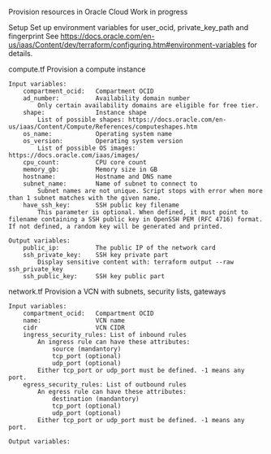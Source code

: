 
Provision resources in Oracle Cloud
Work in progress

Setup
	Set up environment variables for user_ocid, private_key_path and fingerprint
	See https://docs.oracle.com/en-us/iaas/Content/dev/terraform/configuring.htm#environment-variables for details.


compute.tf
	Provision a compute instance
	
	Input variables:
		compartment_ocid:	Compartment OCID  
		ad_number:			Availability domain number
			Only certain availability domains are eligible for free tier.
		shape:				Instance shape
			List of possible shapes: https://docs.oracle.com/en-us/iaas/Content/Compute/References/computeshapes.htm
		os_name: 			Operating system name
		os_version: 		Operating system version
			List of possible OS images: https://docs.oracle.com/iaas/images/
		cpu_count: 			CPU core count
		memory_gb: 			Memory size in GB
		hostname: 			Hostname and DNS name
		subnet_name: 		Name of subnet to connect to
			Subnet names are not unique. Script stops with error when more than 1 subnet matches with the given name.
		have_ssh_key: 		SSH public key filename
			This parameter is optional. When defined, it must point to filename containing a SSH public key in OpenSSH PEM (RFC 4716) format. If not defined, a random key will be generated and printed.
			
	Output variables:
		public_ip:			The public IP of the network card
		ssh_private_key:	SSH key private part
			Display sensitive content with: terraform output --raw ssh_private_key
		ssh_public_key:		SSH key public part

network.tf
	Provision a VCN with subnets, security lists, gateways

	Input variables:
		compartment_ocid:	Compartment OCID
		name:				VCN name 
		cidr				VCN CIDR
		ingress_security_rules:	List of inbound rules
			An ingress rule can have these attributes:
				source (mandantory)
				tcp_port (optional)
				udp_port (optional)
			Either tcp_port or udp_port must be defined. -1 means any port.
		egress_security_rules: List of outbound rules
			An egress rule can have these attributes:
				destination (mandantory)
				tcp_port (optional)
				udp_port (optional)
			Either tcp_port or udp_port must be defined. -1 means any port.		

	Output variables: